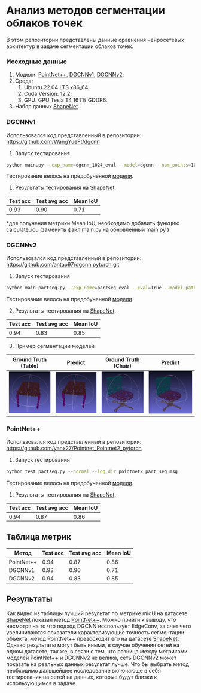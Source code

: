 
# Анализ методов сегментации облаков точек

В этом репозитории представлены данные сравнения нейросетевых архитектур в задаче сегментации облаков точек.

### Иссходные данные
1. Модели: [PointNet++](https://github.com/yanx27/Pointnet_Pointnet2_pytorch), [DGCNNv1](https://github.com/WangYueFt/dgcnn), [DGCNNv2](https://github.com/AnTao97/dgcnn.pytorch);
2. Среда: 
   1. Ubuntu 22.04 LTS x86_64;
   2. Cuda Version: 12.2;
   3. GPU: GPU Tesla T4 16 ГБ GDDR6.
3. Набор данных [ShapeNet](https://shapenet.cs.stanford.edu/media/shapenetcore_partanno_segmentation_benchmark_v0_normal.zip).


### DGCNNv1

Использовался код представленный в репозитории: https://github.com/WangYueFt/dgcnn

1.  Запуск тестирования
```bash
python main.py --exp_name=dgcnn_1024_eval --model=dgcnn --num_points=1024 --k=40 --use_sgd=True --eval=True --model_path=pretrained/model.1024.t7
```
Тестирование велось на предобученной [модели](https://github.com/WangYueFt/dgcnn/tree/master/pytorch/pretrained/model.1024.t7).

1. Результаты тестирования на [ShapeNet](https://shapenet.cs.stanford.edu/media/shapenetcore_partanno_segmentation_benchmark_v0_normal.zip).


| Test acc | Test avg acc | Mean IoU |
|-----------|--------|----------|
| 0.93      | 0.90   | 0.71    |

*для получения метрики Mean IoU, необходимо добавить функцию calculate_iou (заменить файл [main.py](https://github.com/WangYueFt/dgcnn/blob/master/pytorch/main.py) на обновленный [main.py](results/main.py) )

### DGCNNv2

Использовался код представленный в репозитории: https://github.com/antao97/dgcnn.pytorch.git

1.  Запуск тестирования
```bash
python main_partseg.py --exp_name=partseg_eval --eval=True --model_path=pretrained/model.partseg.t7 --visu=all --visu_format=ply
```
Тестирование велось на предобученной [модели](https://github.com/antao97/dgcnn.pytorch/tree/master/pretrained/model.partseg.t7).

2. Результаты тестирования на [ShapeNet](https://shapenet.cs.stanford.edu/media/shapenetcore_partanno_segmentation_benchmark_v0_normal.zip).

   
| Test acc | Test avg acc | Mean IoU |
|-----------|--------|----------|
| 0.94      | 0.83   | 0.85     |

3. Пример сегментации моделей

| Ground Truth (Table) | Predict | Ground Truth (Chair) | Predict |
|--------------|-----------------------|--------------|---------------------|
| ![GT1](results/gt1.png) | ![DGCNN1](results/pred1.png) | ![GT2](results/gt2.png) | ![DGCNN2](results/pred2.png) |


### PointNet++

Использовался код представленный в репозитории: https://github.com/yanx27/Pointnet_Pointnet2_pytorch

1.  Запуск тестирования
```bash
python test_partseg.py --normal --log_dir pointnet2_part_seg_msg 
```
Тестирование велось на предобученной [модели](https://github.com/yanx27/Pointnet_Pointnet2_pytorch/blob/master/log/part_seg/pointnet2_part_seg_msg/checkpoints/best_model.pth).

1. Результаты тестирования на [ShapeNet](https://shapenet.cs.stanford.edu/media/shapenetcore_partanno_segmentation_benchmark_v0_normal.zip).


| Test acc | Test avg acc | Mean IoU |
|-----------|--------|----------|
| 0.94      | 0.87   | 0.86    |



## Таблица метрик

| Метод    | Test acc | Test avg acc | Mean IoU |
|----------|-----------|--------|----------|
| PointNet++ | 0.94      | 0.87   | 0.86    |
| DGCNNv1    | 0.93      | 0.90   | 0.71    |
| DGCNNv2    | 0.94      | 0.83   | 0.85     |


## Результаты

Как видно из таблицы лучший результат по метрике mIoU на датасете [ShapeNet](https://shapenet.cs.stanford.edu/media/shapenetcore_partanno_segmentation_benchmark_v0_normal.zip) показал метод [PointNet++](https://github.com/yanx27/Pointnet_Pointnet2_pytorch). Можно прийти к выводу, что несмотря на то что подход DGCNN исспользует EdgeConv, за счет чего увеличиваются показатели характеризующие точность сегментации объекта, метод PointNet++ превосходит его на датасете [ShapeNet](https://shapenet.cs.stanford.edu/media/shapenetcore_partanno_segmentation_benchmark_v0_normal.zip). Однако результаты могут быть иными, в случае обучения сетей на одном датасете, так же, в связи с тем, что разница между метриками моделей PointNet++ и DGCNNv2 не велика, сеть DGCNNv2 может показать на реальных данных результат лучше. Что бы выбрать метод необходимо дальшейшее исследование включающе в себя тестирования на сетей на данных, которые будут близки к использующимся в задаче.




